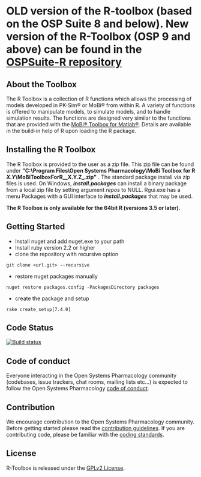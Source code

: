 # OLD version of the R-toolbox (based on the OSP Suite 8 and below). New version of the R-Toolbox (OSP 9 and above) can be found in the [OSPSuite-R repository](https://github.com/Open-Systems-Pharmacology/ospsuite-R) 

## About the Toolbox
The R Toolbox is a collection of R functions which allows the processing of models developed in PK-Sim® or MoBi® from within R. A variety of functions is offered to manipulate models, to simulate models, and to handle simulation results. 
The functions are designed very similar to the functions that are provided with the [MoBi® Toolbox for Matlab®](https://github.com/Open-Systems-Pharmacology/Matlab-Toolbox).
Details are available in the build-in help of R upon loading the R package.

## Installing the R Toolbox
The R Toolbox is provided to the user as a zip file. This zip file can be found under **"C:\Program Files\Open Systems Pharmacology\MoBi Toolbox for R _X.Y_\MoBiToolboxForR__X.Y.Z_.zip"** . The standard package install via zip files is used. On Windows, **_install.packages_** can install a binary package from a local zip file by setting argument _repos_ to NULL.
Rgui.exe has a menu Packages with a GUI interface to **_install.packages_** that may be used.

**The R Toolbox is only available for the 64bit R (versions 3.5 or later).**

## Getting Started
* Install nuget and add nuget.exe to your path
* Install ruby version 2.2 or higher
* clone the repository with recursive option 
```
git clone <url.git> --recursive
```
* restore nuget packages manually
```
nuget restore packages.config -PackagesDirectory packages
```
* create the package and setup
```
rake create_setup[7.4.0]
```

## Code Status
[![Build status](https://ci.appveyor.com/api/projects/status/6wssc33akfebg3yk/branch/develop?svg=true&passingText=develop%20-%20passing)](https://ci.appveyor.com/project/open-systems-pharmacology-ci/r-toolbox/branch/develop)

## Code of conduct
Everyone interacting in the Open Systems Pharmacology community (codebases, issue trackers, chat rooms, mailing lists etc...) is expected to follow the Open Systems Pharmacology [code of conduct](https://github.com/Open-Systems-Pharmacology/Suite/blob/master/CODE_OF_CONDUCT.md).

## Contribution
We encourage contribution to the Open Systems Pharmacology community. Before getting started please read the [contribution guidelines](https://github.com/Open-Systems-Pharmacology/Suite/blob/master/CONTRIBUTING.md). If you are contributing code, please be familiar with the [coding standards](https://github.com/Open-Systems-Pharmacology/Suite/blob/master/CODING_STANDARDS.md).

## License
R-Toolbox is released under the [GPLv2 License](LICENSE).
